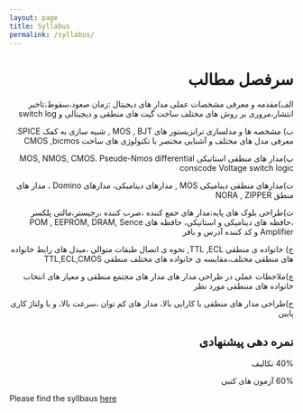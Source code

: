 ```yaml
---
layout: page
title: Syllabus
permalink: /syllabus/
---
```

<h1 dir = "rtl" align ="right"><strong>سرفصل مطالب</strong></h1>
<p dir = "rtl" align="right" >الف)مقدمه و معرفی مشخصات عملی مدار های دیجیتال :زمان صعود،سقوط،تاخیر انتشار،مروری بر روش های مختلف ساخت گیت های منطقی و دیجیتالی و switch log </p>

<p dir = "rtl" align="right">ب) مشخصه ها و مدلسازی ترانزیستور های  MOS , BJT , شبیه سازی به کمک SPICE. معرفی مدل های مختلف  و آشنایی مختصر با تکنولوژی  های ساخت CMOS ,bicmos</p>
<p dir = "rtl" align="right">پ)مدار های منطقی استاتیکی  MOS, NMOS, CMOS. Pseude-Nmos 
differential conscode Voltage   switch logic</p>
<p dir = "rtl" align="right">ت)مدارهای منطقی دینامیکی  MOS , مدارهای دینامیکی، مدارهای Domino ، مدار های منطق NORA , ZIPPER </p>
<p dir = "rtl" align = "right">  ث)طراحی بلوک های پایه:مدار های حمع کننده ،صرب کننده ،رجیستر،مالتی پلکسر ،حافظه های دینامیکی و استاتیکی، حافظه های POM , EEPROM, DRAM, Sence Amplifier و کد کننده آدرس و بافر</p>
<p dir = "rtl" align = "right"> ج) خانواده ی منطقی TTL ,ECL,  نحوه ی اتصال طبقات متوالی ،مبدل های رابط خانواده های منطقی  مختلف،مقایسه ی خانواده های مختلف منطقی TTL,ECL,CMOS </p>
<p dir = "rtl" align = "right"> چ)ملاحظات عملی در طراحی مدار های مدار های مجتمع منطقی و معیار های انتخاب خانواده های مننطقی مورد نظر 
</p>
<p dir = "rtl" align = "right"> ح)طراحی مدار های منطقی با کارایی بالا، مدار های کم توان ،سرعت بالا، و با ولتاژ کاری پایین</p>
<h2  dir = "rtl" align ="right">نمره دهی پیشنهادی </h2>
<p  dir = "rtl" align ="right"> 40% تکالبف</p>
<p  dir = "rtl" align ="right"> 60% آزمون های کتبی</p>
 
Please find the syllbaus [here](_images/syll.gif)